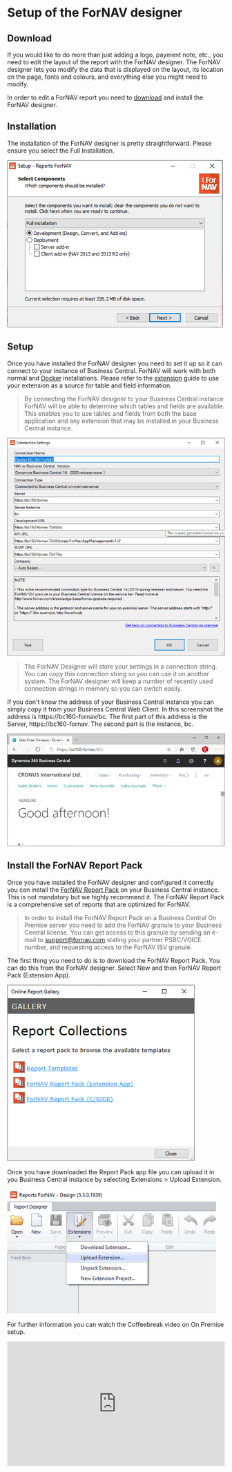 # Setup of the ForNAV designer

## Download
If you would like to do more than just adding a logo, payment note, etc., you need to edit the layout of the report with the ForNAV designer. The ForNAV designer lets you modify the data that is displayed on the layout, its location on the page, fonts and colours, and everything else you might need to modify.

In order to edit a ForNAV report you need to [download](https://www.fornav.com/download/) and install the ForNAV designer.

## Installation
The installation of the ForNAV designer is pretty straightforward. Please ensure you select the Full Installation.

![Setup](../_media/SetupSelectComponents.png)

## Setup
Once you have installed the ForNAV designer you need to set it up so it can connect to your instance of Business Central. ForNAV will work with both normal and [Docker](/ForNAVForBCOnPrem/DockerSetup.md) installations. Please refer to the [extension](/ForNAVForBCOnPrem/AddForNAVToYourExtension.md) guide to use your extension as a source for table and field information.

> By connecting the ForNAV designer to your Business Central instance ForNAV will be able to determine which tables and fields are available. This enables you to use tables and fields from both the base application and any extension that may be installed in your Business Central instance.

![Setup](../_media/SetupOnPrem.png)

> The ForNAV Designer will store your settings in a connection string. You can copy this connection string so you can use it on another system. The ForNAV designer will keep a number of recently used connection strings in memory so you can switch easily.

If you don't know the address of your Business Central instance you can simply copy it from your Business Central Web Client. In this screenshot the address is https://bc160-fornav/bc. The first part of this address is the Server, https://bc160-fornav. The second part is the instance, bc.

![BCOnPremAddress](../_media/CheckBCOnPremAddress.png)

## Install the ForNAV Report Pack
Once you have installed the ForNAV designer and configured it correctly you can install the [ForNAV Report Pack](https://www.fornav.com/standard-reports/) on your Business Central instance. This is not mandatory but we highly recommend it. The ForNAV Report Pack is a comprehensive set of reports that are optimized for ForNAV.

> In order to install the ForNAV Report Pack on a Business Central On Premise server you need to add the ForNAV granule to your Business Central license. You can get access to this granule by sending an e-mail to support@fornav.com stating your partner PSBC/VOICE number, and requesting access to the ForNAV ISV granule.

The first thing you need to do is to download the ForNAV Report Pack. You can do this from the ForNAV designer. Select New and then ForNAV Report Pack (Extension App).

![BCOnPremRepPack](../_media/DownloadRepPackOnPrem.png)

Once you have downloaded the Report Pack app file you can upload it in you Business Central instance by selecting Extensions > Upload Extension.

![BCOnPremUpload](../_media/UploadExtension.png)

<!-- ToDo Setup Report Pack -->

For further information you can watch the Coffeebreak video on On Premise setup.

<div style="position: relative; padding-bottom: 57.05229793977813%; height: 0;">
    <iframe
        src="https://www.youtube.com/embed/DFHlyhhHqDY?start=56&end=726"
        frameborder="0"
        webkitallowfullscreen
        mozallowfullscreen
        allowfullscreen
        style="position: absolute; top: 0; left: 0; width: 100%; height: 100%;">
    </iframe>
</div>